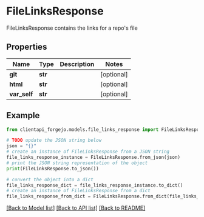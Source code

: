 # FileLinksResponse

FileLinksResponse contains the links for a repo's file

## Properties

Name | Type | Description | Notes
------------ | ------------- | ------------- | -------------
**git** | **str** |  | [optional] 
**html** | **str** |  | [optional] 
**var_self** | **str** |  | [optional] 

## Example

```python
from clientapi_forgejo.models.file_links_response import FileLinksResponse

# TODO update the JSON string below
json = "{}"
# create an instance of FileLinksResponse from a JSON string
file_links_response_instance = FileLinksResponse.from_json(json)
# print the JSON string representation of the object
print(FileLinksResponse.to_json())

# convert the object into a dict
file_links_response_dict = file_links_response_instance.to_dict()
# create an instance of FileLinksResponse from a dict
file_links_response_from_dict = FileLinksResponse.from_dict(file_links_response_dict)
```
[[Back to Model list]](../README.md#documentation-for-models) [[Back to API list]](../README.md#documentation-for-api-endpoints) [[Back to README]](../README.md)


